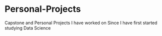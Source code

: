 # Personal-Projects
Capstone and Personal Projects I have worked on Since I have first started studying Data Science
